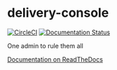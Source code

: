 # delivery-console

[![CircleCI](https://circleci.com/gh/mozilla/delivery-console.svg?style=svg)](https://circleci.com/gh/mozilla/delivery-console)
[![Documentation Status](https://readthedocs.org/projects/delivery-console/badge/?version=latest)](http://delivery-console.readthedocs.io/en/latest/?badge=latest)

One admin to rule them all

[Documentation on ReadTheDocs](https://delivery-console.readthedocs.io/)
